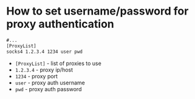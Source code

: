 # How to set username/password for proxy authentication

```txt
#...
[ProxyList]
socks4 1.2.3.4 1234 user pwd

```

- `[ProxyList]` - list of proxies to use
- `1.2.3.4` - proxy ip/host
- `1234` - proxy port
- `user` - proxy auth username
- `pwd` - proxy auth password


